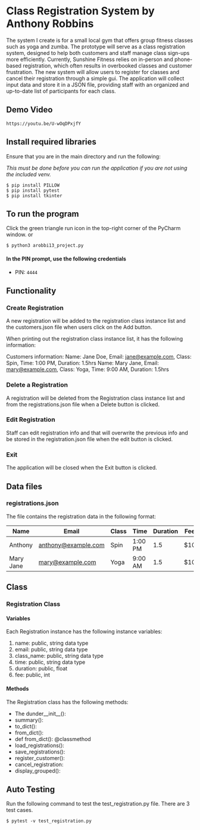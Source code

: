 # Class Registration System by Anthony Robbins

The system I create is for a small local gym that offers group fitness classes such as 
yoga and zumba. The prototype will serve as a class registration system, designed to help 
both customers and staff manage class sign-ups more efficiently. Currently, Sunshine 
Fitness relies on in-person and phone-based registration, which often results in overbooked 
classes and customer frustration. The new system will allow users to register for classes
and cancel their registration through a simple gui. The application will collect input data
and store it in a JSON file, providing staff with an organized and up-to-date list of 
participants for each class.

## Demo Video
```
https://youtu.be/U-wOqDPxjfY
```


## Install required libraries
Ensure that you are in the main directory and 
run the following:

_This must be done before you can run the application
if you are not using the included venv._


```shell
$ pip install PILLOW
$ pip install pytest
$ pip install tkinter
```

## To run the program
Click the green triangle run icon in the 
top-right corner of the PyCharm window.
or
```shell
$ python3 arobbi13_project.py
```

#### In the PIN prompt, use the following credentials
* PIN: ``4444``

## Functionality
### Create Registration
A new registration will be added to the registration class
instance list and the customers.json file when
users click on the Add button.

When printing out the registration class instance list,
it has the following information:

Customers information:
Name: Jane Doe, Email: jane@example.com,
Class: Spin, Time: 1:00 PM, Duration: 1.5hrs
Name: Mary Jane, Email: mary@example.com,
Class: Yoga, Time: 9:00 AM, Duration: 1.5hrs

### Delete a Registration
A registration will be deleted from the Registration class
instance list and from the registrations.json file 
when a Delete button is clicked.

### Edit Registration 
Staff can edit registration info and that will overwrite the previous info and be stored in the 
registration.json file when the edit button is clicked.

### Exit
The application will be closed when the Exit
button is clicked.

## Data files
### registrations.json
The file contains the registration data in the 
following format:

| Name      | Email               | Class | Time    | Duration | Fee |
|-----------|---------------------|-------|---------|----------|-----|
| Anthony   | anthony@example.com | Spin  | 1:00 PM | 1.5      | $10 |
| Mary Jane | mary@example.com    | Yoga  | 9:00 AM | 1.5      | $10 |


## Class

### Registration Class

#### Variables
Each Registration instance has the following instance
variables:
1. name: public, string data type
2. email: public, string data type
3. class_name: public, string data type
4. time: public, string data type
5. duration: public, float
6. fee: public, int 

#### Methods
The Registration class has the following methods:
* The dunder__init__(): 
* summary(): 
* to_dict(): 
* from_dict(): 
* def from_dict(): @classmethod 
* load_registrations():
* save_registrations():
* register_customer():
* cancel_registration:
* display_grouped():

## Auto Testing
Run the following command to test the 
test_registration.py file.  There are 3 test cases.

```shell
$ pytest -v test_registration.py
```

